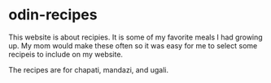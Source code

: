 # odin-recipes

This website is about recipies. It is some of my favorite meals I had growing up.
My mom would make these often so it was easy for me to select some recipeis to include
on my website.

The recipes are for chapati, mandazi, and ugali.